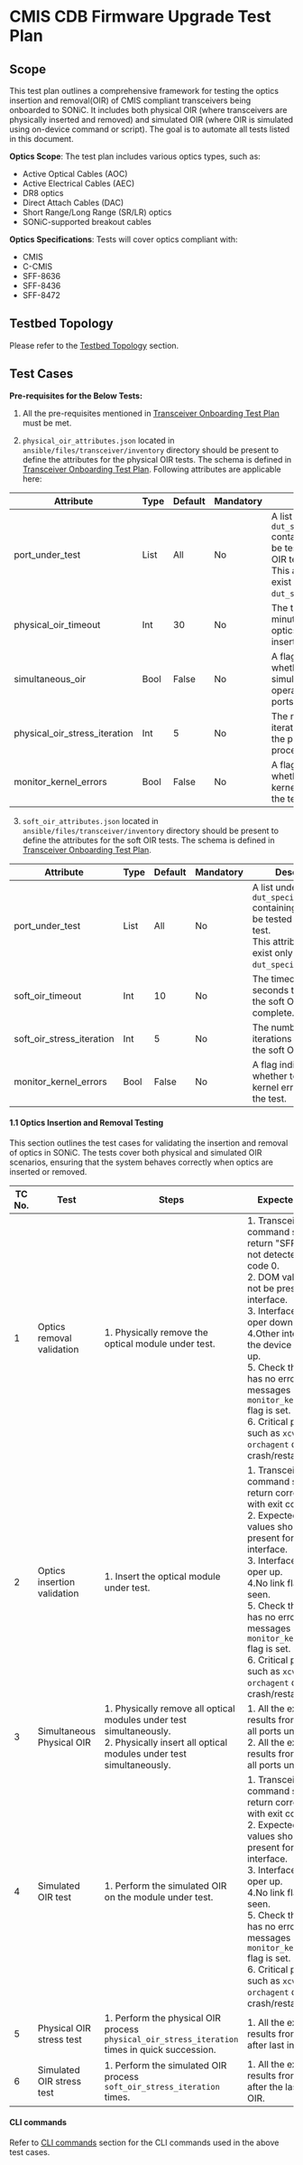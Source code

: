 # CMIS CDB Firmware Upgrade Test Plan

## Scope

This test plan outlines a comprehensive framework for testing the optics insertion and removal(OIR) of CMIS compliant transceivers being onboarded to SONiC. It includes both physical OIR (where transceivers are physically inserted and removed) and simulated OIR (where OIR is simulated using on-device command or script). The goal is to automate all tests listed in this document.

**Optics Scope**:
The test plan includes various optics types, such as:

- Active Optical Cables (AOC)
- Active Electrical Cables (AEC)
- DR8 optics
- Direct Attach Cables (DAC)
- Short Range/Long Range (SR/LR) optics
- SONiC-supported breakout cables

**Optics Specifications**:
Tests will cover optics compliant with:

- CMIS
- C-CMIS
- SFF-8636
- SFF-8436
- SFF-8472

## Testbed Topology

Please refer to the [Testbed Topology](./transceiver_onboarding_test_plan.md#testbed-topology) section.

## Test Cases

**Pre-requisites for the Below Tests:**

1. All the pre-requisites mentioned in [Transceiver Onboarding Test Plan](./transceiver_onboarding_test_plan.md#test-cases) must be met.

2. `physical_oir_attributes.json` located in `ansible/files/transceiver/inventory` directory should be present to define the attributes for the physical OIR tests. The schema is defined in [Transceiver Onboarding Test Plan](./transceiver_onboarding_test_plan.md#test-cases). Following attributes are applicable here:

| Attribute | Type | Default | Mandatory | Description |
|-----------|------|---------|------------|-------------|
| port_under_test | List | All | No | A list under `dut_specific.dut_name` containing the ports to be tested for physical OIR test.<br>This attribute must exist only under `dut_specific` field. | 
| physical_oir_timeout | Int | 30 | No | The timeout value in minutes to wait for the optics to be inserted/removed. |
| simultaneous_oir | Bool | False | No | A flag indicating whether to allow simultaneous OIR operations on multiple ports. |
| physical_oir_stress_iteration | Int | 5 | No | The number of iterations to stress test the physical OIR process. |
| monitor_kernel_errors | Bool | False | No | A flag indicating whether to monitor kernel errors during the test. |


3. `soft_oir_attributes.json` located in `ansible/files/transceiver/inventory` directory should be present to define the attributes for the soft OIR tests. The schema is defined in [Transceiver Onboarding Test Plan](./transceiver_onboarding_test_plan.md#test-cases).

| Attribute | Type | Default | Mandatory | Description |
|-----------|------|---------|------------|-------------|
| port_under_test | List | All | No | A list under `dut_specific.dut_name` containing the ports to be tested for soft OIR test.<br>This attribute must exist only under `dut_specific` field. | 
| soft_oir_timeout | Int | 10 | No | The timeout value in seconds to wait for the soft OIR process to complete. |
| soft_oir_stress_iteration | Int | 5 | No | The number of iterations to stress test the soft OIR process. |
| monitor_kernel_errors | Bool | False | No | A flag indicating whether to monitor kernel errors during the test. |

#### 1.1 Optics Insertion and Removal Testing

This section outlines the test cases for validating the insertion and removal of optics in SONiC. The tests cover both physical and simulated OIR scenarios, ensuring that the system behaves correctly when optics are inserted or removed.

| TC No. | Test | Steps | Expected Results |
|------|------|------|------------------|
| 1 | Optics removal validation| 1. Physically remove the optical module under test.| 1. Transceiver eeprom command should return "SFP EEPROM not detected" with exit code 0.<br>2. DOM values should not be present for the interface.<br>3. Interface should go oper down.<br>4.Other interfaces on the device should stay up.<br>5. Check that kernel has no error messages in syslog if `monitor_kernel_errors` flag is set.<br>6. Critical process such as `xcvrd`, `syncd`  `orchagent` does not crash/restart. |
| 2 | Optics insertion validation| 1. Insert the optical module under test.| 1. Transceiver eeprom command should return correct values with exit code 0.<br>2. Expected DOM values should be present for the interface.<br>3. Interface should go oper up.<br>4.No link flaps are seen.<br>5. Check that kernel has no error messages in syslog if `monitor_kernel_errors` flag is set.<br>6. Critical process such as `xcvrd`, `syncd`  `orchagent` does not crash/restart. |
| 3 | Simultaneous Physical OIR | 1. Physically remove all optical modules under test simultaneously.<br>2. Physically insert all optical modules under test simultaneously.| 1. All the expected results from TC#1 for all ports under test.<br>2. All the expected results from TC#2 for all ports under test.|
| 4 | Simulated OIR test| 1. Perform the simulated OIR on the module under test.| 1. Transceiver eeprom command should return correct values with exit code 0.<br>2. Expected DOM values should be present for the interface.<br>3. Interface should go oper up.<br>4.No link flaps are seen.<br>5. Check that kernel has no error messages in syslog if `monitor_kernel_errors` flag is set.<br>6. Critical process such as `xcvrd`, `syncd`  `orchagent` does not crash/restart. |
| 5 | Physical OIR stress test| 1. Perform the physical OIR process `physical_oir_stress_iteration` times in quick succession.| 1. All the expected results from TC#2 after last insertion.|
| 6 | Simulated OIR stress test| 1. Perform the simulated OIR process `soft_oir_stress_iteration` times.| 1. All the expected results from TC#4 after the last simulated OIR.|


#### CLI commands

Refer to [CLI commands](./transceiver_onboarding_test_plan.md#cli-commands) section for the CLI commands used in the above test cases.
